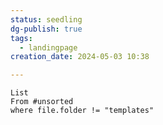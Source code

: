```yaml
---
status: seedling
dg-publish: true
tags:
  - landingpage
creation_date: 2024-05-03 10:38

---
```

```dataview
List
From #unsorted 
where file.folder != "templates"
```
